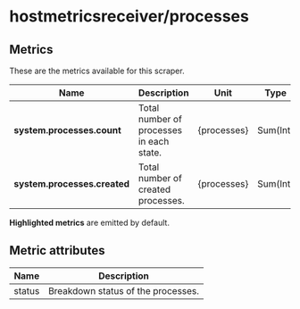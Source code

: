 [comment]: <> (Code generated by mdatagen. DO NOT EDIT.)

# hostmetricsreceiver/processes

## Metrics

These are the metrics available for this scraper.

| Name | Description | Unit | Type | Attributes |
| ---- | ----------- | ---- | ---- | ---------- |
| **system.processes.count** | Total number of processes in each state. | {processes} | Sum(Int) | <ul> <li>status</li> </ul> |
| **system.processes.created** | Total number of created processes. | {processes} | Sum(Int) | <ul> </ul> |

**Highlighted metrics** are emitted by default.

## Metric attributes

| Name | Description |
| ---- | ----------- |
| status | Breakdown status of the processes. |
